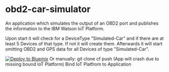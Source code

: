 # obd2-car-simulator
An application which simulates the output of an OBD2 port and publishes the information to the IBM Watson IoT Platform.

Upon start it will check for a DeviceType "Simulated-Car" and if there are at least 5 Devices of that type. If not it will create them.
Afterwards it will start omitting OBD2 and GPS data for all Devices of type "Simulated-Car".

<a href="https://bluemix.net/deploy?repository=https://github.com/eifinger/obd2-car-simulator"><img src="https://bluemix.net/deploy/button.png" alt="Deploy to Bluemix"></a>
Or manually:
git clone
cf push (App will crash due to missing bound IoT Platform)
Bind IoT Platfrom to Application
